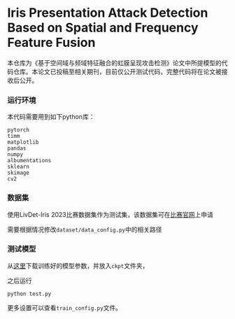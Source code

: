 # Iris Presentation Attack Detection Based on Spatial and Frequency Feature Fusion

本仓库为《基于空间域与频域特征融合的虹膜呈现攻击检测》论文中所提模型的代码仓库。本论文已投稿至相关期刊，目前仅公开测试代码，完整代码将在论文被接收后公开。

### 运行环境
本代码需要用到如下python库：
```
pytorch
timm
matplotlib
pandas
numpy
albumentations
sklearn
skimage
cv2
```

### 数据集
使用LivDet-Iris 2023比赛数据集作为测试集，该数据集可在[比赛官网](https://livdetiris23.github.io/)上申请

需要根据情况修改```dataset/data_config.py```中的相关路径

### 测试模型
从[这里](https://drive.google.com/drive/folders/1yDAmYAZjTHsBCiRrkRsTVnpLhkGTjdhn?usp=sharing)下载训练好的模型参数，并放入```ckpt```文件夹，

之后运行
```
python test.py
```
更多设置可以查看```train_config.py```文件。
